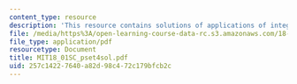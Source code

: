 ```yaml
---
content_type: resource
description: 'This resource contains solutions of applications of integration problems. '
file: /media/https%3A/open-learning-course-data-rc.s3.amazonaws.com/18-01sc-single-variable-calculus-fall-2010/257c14227640a82d98c472c179bfcb2c_MIT18_01SC_pset4sol.pdf
file_type: application/pdf
resourcetype: Document
title: MIT18_01SC_pset4sol.pdf
uid: 257c1422-7640-a82d-98c4-72c179bfcb2c
---
```

